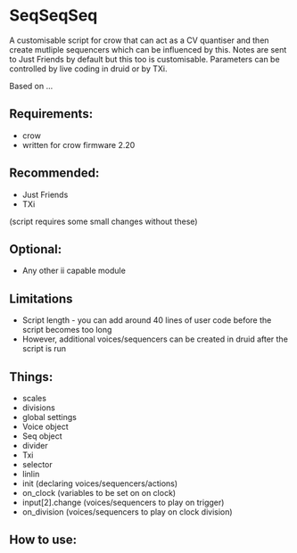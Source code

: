 # SeqSeqSeq
A customisable script for crow that can act as a CV quantiser and then create mutliple sequencers which can be influenced by this. Notes are sent to Just Friends by default but this too is customisable. Parameters can be controlled by live coding in druid or by TXi.

Based on ...

## Requirements:
- crow
- written for crow firmware 2.20

## Recommended:
- Just Friends
- TXi

(script requires some small changes without these)

## Optional:
- Any other ii capable module

## Limitations
- Script length - you can add around 40 lines of user code before the script becomes too long
- However, additional voices/sequencers can be created in druid after the script is run

## Things:
- scales
- divisions
- global settings
- Voice object
- Seq object
- divider
- Txi
- selector
- linlin
- init (declaring voices/sequencers/actions)
- on_clock (variables to be set on on clock)
- input[2].change (voices/sequencers to play on trigger)
- on_division (voices/sequencers to play on clock division)

## How to use:


